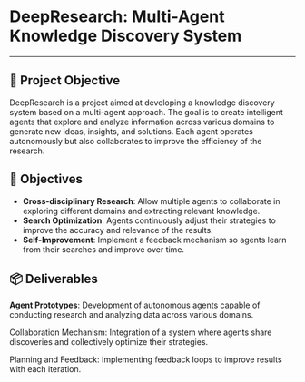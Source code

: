 # DeepResearch: Multi-Agent Knowledge Discovery System
---

## 🚀 Project Objective
DeepResearch is a project aimed at developing a knowledge discovery system based on a multi-agent approach. The goal is to create intelligent agents that explore and analyze information across various domains to generate new ideas, insights, and solutions. Each agent operates autonomously but also collaborates to improve the efficiency of the research.

## 🎯 Objectives
- **Cross-disciplinary Research**: Allow multiple agents to collaborate in exploring different domains and extracting relevant knowledge.
- **Search Optimization**: Agents continuously adjust their strategies to improve the accuracy and relevance of the results.
- **Self-Improvement**: Implement a feedback mechanism so agents learn from their searches and improve over time.

## 📦 Deliverables
**Agent Prototypes**: Development of autonomous agents capable of conducting research and analyzing data across various domains.

Collaboration Mechanism: Integration of a system where agents share discoveries and collectively optimize their strategies.

Planning and Feedback: Implementing feedback loops to improve results with each iteration.